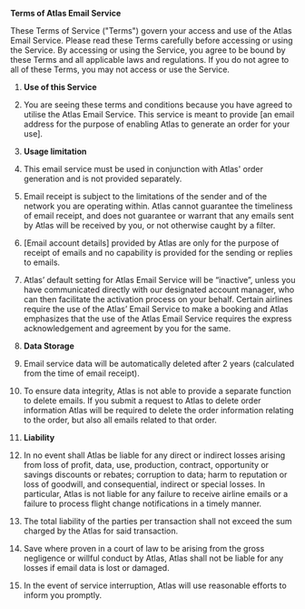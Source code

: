 **Terms of Atlas Email Service** 


These Terms of Service ("Terms") govern your access and use of the Atlas Email Service. Please read these Terms carefully before accessing or using the Service. By accessing or using the Service, you agree to be bound by these Terms and all applicable laws and regulations. If you do not agree to all of these Terms, you may not access or use the Service.  

1. **Use of this Service**  
1. You are seeing these terms and conditions because you have agreed to utilise the Atlas Email Service. This service is meant to provide [an email address for the purpose of enabling Atlas to generate an order for your use].  

2. **Usage limitation**  
1. This email service must be used in conjunction with Atlas' order generation and is not provided separately.   
2. Email receipt is subject to the limitations of the sender and of the network you are operating within. Atlas cannot guarantee the timeliness of email receipt, and does not guarantee or warrant that any emails sent by Atlas will be received by you, or not otherwise caught by a filter.  
3. [Email account details] provided by Atlas are only for the purpose of receipt of emails and no capability is provided for the sending or replies to emails.  
4. Atlas’ default setting for Atlas Email Service will be “inactive”, unless you have communicated directly with our designated account manager, who can then facilitate the activation process on your behalf. Certain airlines require the use of the Atlas’ Email Service to make a booking and Atlas emphasizes that the use of the Atlas Email Service requires the express acknowledgement and agreement by you for the same.  

3. **Data Storage**  
1. Email service data will be automatically deleted after 2 years (calculated from the time of email receipt).  
2. To ensure data integrity, Atlas is not able to provide a separate function to delete emails. If you submit a request to Atlas to delete order information Atlas will be required to delete the order information relating to the order, but also all emails related to that order.  

4. **Liability**  
1. In no event shall Atlas be liable for any direct or indirect losses arising from loss of profit, data, use, production, contract, opportunity or savings discounts or rebates; corruption to data; harm to reputation or loss of goodwill, and consequential, indirect or special losses. In particular, Atlas is not liable for any failure to receive airline emails or a failure to process flight change notifications in a timely manner.  
2. The total liability of the parties per transaction shall not exceed the sum charged by the Atlas for said transaction.   
3. Save where proven in a court of law to be arising from the gross negligence or willful conduct by Atlas, Atlas shall not be liable for any losses if email data is lost or damaged.   
4. In the event of service interruption, Atlas will use reasonable efforts to inform you promptly. 

